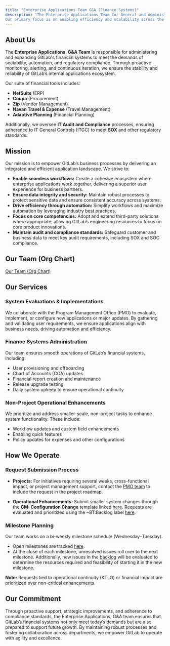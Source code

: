 ```yaml
---
title: "Enterprise Applications Team G&A (Finance Systems)"
description: "The Enterprise Applications Team for General and Administrative (G&A) functions specializes in implementing and supporting critical applications that streamline and optimize GitLab’s internal business processes. 
Our primary focus is on enabling efficiency and scalability across the procure-to-pay and record-to-report processes, ensuring seamless operations in alignment with GitLab’s growth and compliance requirements."
---
```


<link rel="stylesheet" type="text/css" href="/stylesheets/biztech.css" />

## <i class="fas fa-users" id="biz-tech-icons"></i> About Us

The **Enterprise Applications, G&A Team** is responsible for administering and expanding GitLab's financial systems to meet the demands of scalability, automation, and regulatory compliance. Through proactive monitoring, alerting, and continuous iteration, we ensure the stability and reliability of GitLab’s internal applications ecosystem.

Our suite of financial tools includes:

- **NetSuite** (ERP)
- **Coupa** (Procurement)
- **Zip** (Vendor Management)
- **Navan Travel & Expense** (Travel Management)
- **Adaptive Planning** (Financial Planning)

Additionally, we oversee **IT Audit and Compliance** processes, ensuring adherence to IT General Controls (ITGC) to meet **SOX** and other regulatory standards.

## <i class="fas fa-bullseye" id="biz-tech-icons"></i> Mission

Our mission is to empower GitLab’s business processes by delivering an integrated and efficient application landscape. We strive to:

- **Enable seamless workflows:** Create a cohesive ecosystem where enterprise applications work together, delivering a superior user experience for business partners.
- **Ensure data integrity and security:** Maintain robust processes to protect sensitive data and ensure consistent accuracy across systems.
- **Drive efficiency through automation:** Simplify workflows and maximize automation by leveraging industry best practices.
- **Focus on core competencies:** Adopt and extend third-party solutions where appropriate, allowing GitLab’s engineering resources to focus on core product innovations.
- **Maintain audit and compliance standards:** Safeguard customer and business data to meet key audit requirements, including SOX and SOC compliance.

## <i class="fas fa-users" id="biz-tech-icons"></i> Our Team (Org Chart)

[Our Team (Org Chart)](https://internal.gitlab.com/handbook/it-enterprise-applications/about-us/finance-ops/)

## <i class="fas fa-bullhorn" id="biz-tech-icons"></i> Our Services

### System Evaluations & Implementations

We collaborate with the Program Management Office (PMO) to evaluate, implement, or configure new applications or major updates. By gathering and validating user requirements, we ensure applications align with business needs, driving automation and efficiency.

### Finance Systems Administration

Our team ensures smooth operations of GitLab’s financial systems, including:

- User provisioning and offboarding
- Chart of Accounts (COA) updates
- Financial report creation and maintenance
- Release upgrade testing
- Daily system upkeep to ensure operational continuity

### Non-Project Operational Enhancements

We prioritize and address smaller-scale, non-project tasks to enhance system functionality. These include:

- Workflow updates and custom field enhancements
- Enabling quick features
- Policy updates for expenses and other configurations

## <i class="fas fa-bullhorn" id="biz-tech-icons"></i> How We Operate

### Request Submission Process

- **Projects:** For initiatives requiring several weeks, cross-functional impact, or project management support, contact the [PMO team](../business-technology/pmo/) to include the request in the project roadmap.

- **Operational Enhancements:** Submit smaller system changes through the **CM: Configuration Change**  template linked [here](https://gitlab.com/gitlab-com/business-technology/enterprise-apps/financeops/finance-systems/-/issues/new#). Requests are evaluated and prioritized using the ~BT:Backlog label [here](https://gitlab.com/groups/gitlab-com/-/issues/?sort=created_date&state=opened&label_name%5B%5D=BT%3A%3ABacklog&first_page_size=100).

### Milestone Planning

Our team works on a bi-weekly milestone schedule (Wednesday–Tuesday).

- Open milestones are tracked [here](https://gitlab.com/groups/gitlab-com/-/milestones?search_title=entapps&state=&sort=).
- At the close of each milestone, unresolved issues roll over to the next milestone. Additionally, new issues in the [backlog](https://gitlab.com/groups/gitlab-com/-/issues/?sort=created_date&state=opened&label_name%5B%5D=BT%3A%3ABacklog&first_page_size=100) will be evaluated to determine the resources required and feasibility of starting it in the new milestone.

**Note:** Requests tied to operational continuity (KTLO) or financial impact are prioritized over non-critical enhancements.

## <i class="fas fa-bullhorn" id="biz-tech-icons"></i> Our Commitment

Through proactive support, strategic improvements, and adherence to compliance standards, the Enterprise Applications, G&A team ensures that GitLab’s financial systems not only meet today’s demands but are also prepared to support future growth. By maintaining robust processes and fostering collaboration across departments, we empower GitLab to operate with agility and excellence.
